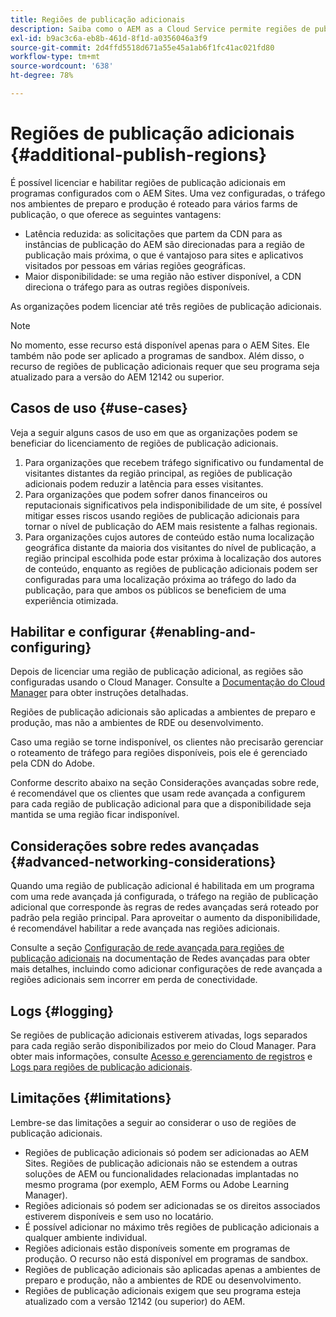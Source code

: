 ```yaml
---
title: Regiões de publicação adicionais
description: Saiba como o AEM as a Cloud Service permite regiões de publicação adicionais para aumentar a disponibilidade e reduzir a latência.
exl-id: b9ac3c6a-eb8b-461d-8f1d-a0356046a3f9
source-git-commit: 2d4ffd5518d671a55e45a1ab6f1fc41ac021fd80
workflow-type: tm+mt
source-wordcount: '638'
ht-degree: 78%

---
```


# Regiões de publicação adicionais {#additional-publish-regions}

É possível licenciar e habilitar regiões de publicação adicionais em programas configurados com o AEM Sites. Uma vez configuradas, o tráfego nos ambientes de preparo e produção é roteado para vários farms de publicação, o que oferece as seguintes vantagens:

* Latência reduzida: as solicitações que partem da CDN para as instâncias de publicação do AEM são direcionadas para a região de publicação mais próxima, o que é vantajoso para sites e aplicativos visitados por pessoas em várias regiões geográficas.
* Maior disponibilidade: se uma região não estiver disponível, a CDN direciona o tráfego para as outras regiões disponíveis.

As organizações podem licenciar até três regiões de publicação adicionais.

>[!NOTE]
>
>No momento, esse recurso está disponível apenas para o AEM Sites. Ele também não pode ser aplicado a programas de sandbox. Além disso, o recurso de regiões de publicação adicionais requer que seu programa seja atualizado para a versão do AEM 12142 ou superior.

## Casos de uso {#use-cases}

Veja a seguir alguns casos de uso em que as organizações podem se beneficiar do licenciamento de regiões de publicação adicionais.

1. Para organizações que recebem tráfego significativo ou fundamental de visitantes distantes da região principal, as regiões de publicação adicionais podem reduzir a latência para esses visitantes.
1. Para organizações que podem sofrer danos financeiros ou reputacionais significativos pela indisponibilidade de um site, é possível mitigar esses riscos usando regiões de publicação adicionais para tornar o nível de publicação do AEM mais resistente a falhas regionais.
1. Para organizações cujos autores de conteúdo estão numa localização geográfica distante da maioria dos visitantes do nível de publicação, a região principal escolhida pode estar próxima à localização dos autores de conteúdo, enquanto as regiões de publicação adicionais podem ser configuradas para uma localização próxima ao tráfego do lado da publicação, para que ambos os públicos se beneficiem de uma experiência otimizada.

## Habilitar e configurar {#enabling-and-configuring}

Depois de licenciar uma região de publicação adicional, as regiões são configuradas usando o Cloud Manager. Consulte a [Documentação do Cloud Manager](/help/implementing/cloud-manager/manage-environments.md#multiple-regions) para obter instruções detalhadas.

Regiões de publicação adicionais são aplicadas a ambientes de preparo e produção, mas não a ambientes de RDE ou desenvolvimento.

Caso uma região se torne indisponível, os clientes não precisarão gerenciar o roteamento de tráfego para regiões disponíveis, pois ele é gerenciado pela CDN do Adobe.

Conforme descrito abaixo na seção Considerações avançadas sobre rede, é recomendável que os clientes que usam rede avançada a configurem para cada região de publicação adicional para que a disponibilidade seja mantida se uma região ficar indisponível.


## Considerações sobre redes avançadas {#advanced-networking-considerations}

Quando uma região de publicação adicional é habilitada em um programa com uma rede avançada já configurada, o tráfego na região de publicação adicional que corresponde às regras de redes avançadas será roteado por padrão pela região principal. Para aproveitar o aumento da disponibilidade, é recomendável habilitar a rede avançada nas regiões adicionais.

Consulte a seção [Configuração de rede avançada para regiões de publicação adicionais](/help/security/configuring-advanced-networking.md#advanced-networking-configuration-for-additional-publish-regions) na documentação de Redes avançadas para obter mais detalhes, incluindo como adicionar configurações de rede avançada a regiões adicionais sem incorrer em perda de conectividade.

## Logs {#logging}

Se regiões de publicação adicionais estiverem ativadas, logs separados para cada região serão disponibilizados por meio do Cloud Manager. Para obter mais informações, consulte [Acesso e gerenciamento de registros](/help/implementing/cloud-manager/manage-logs.md) e [Logs para regiões de publicação adicionais](/help/implementing/developing/introduction/logging.md#logs-for-additional-publish-regions).

## Limitações {#limitations}

Lembre-se das limitações a seguir ao considerar o uso de regiões de publicação adicionais.

* Regiões de publicação adicionais só podem ser adicionadas ao AEM Sites. Regiões de publicação adicionais não se estendem a outras soluções de AEM ou funcionalidades relacionadas implantadas no mesmo programa (por exemplo, AEM Forms ou Adobe Learning Manager).
* Regiões adicionais só podem ser adicionadas se os direitos associados estiverem disponíveis e sem uso no locatário.
* É possível adicionar no máximo três regiões de publicação adicionais a qualquer ambiente individual.
* Regiões adicionais estão disponíveis somente em programas de produção. O recurso não está disponível em programas de sandbox.
* Regiões de publicação adicionais são aplicadas apenas a ambientes de preparo e produção, não a ambientes de RDE ou desenvolvimento.
* Regiões de publicação adicionais exigem que seu programa esteja atualizado com a versão 12142 (ou superior) do AEM.

